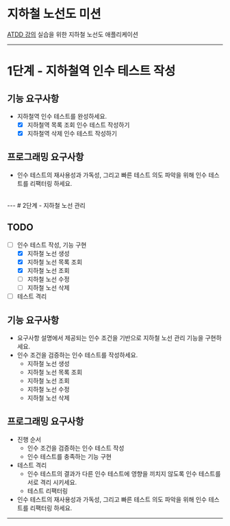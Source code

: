 # 지하철 노선도 미션
[ATDD 강의](https://edu.nextstep.camp/c/R89PYi5H) 실습을 위한 지하철 노선도 애플리케이션

---
# 1단계 - 지하철역 인수 테스트 작성

## 기능 요구사항
* 지하철역 인수 테스트를 완성하세요.
  * [X] 지하철역 목록 조회 인수 테스트 작성하기
  * [X] 지하철역 삭제 인수 테스트 작성하기

## 프로그래밍 요구사항
* 인수 테스트의 재사용성과 가독성, 그리고 빠른 테스트 의도 파악을 위해 인수 테스트를 리팩터링 하세요.  
</br>
---
# 2단계 - 지하철 노선 관리

## TODO
* [ ] 인수 테스트 작성, 기능 구현
  * [X] 지하철 노선 생성
  * [X] 지하철 노선 목록 조회
  * [X] 지하철 노선 조회
  * [ ] 지하철 노선 수정
  * [ ] 지하철 노선 삭제
* [ ] 테스트 격리

## 기능 요구사항
* 요구사항 설명에서 제공되는 인수 조건을 기반으로 지하철 노선 관리 기능을 구현하세요.
* 인수 조건을 검증하는 인수 테스트를 작성하세요.
  * 지하철 노선 생성
  * 지하철 노선 목록 조회
  * 지하철 노선 조회
  * 지하철 노선 수정
  * 지하철 노선 삭제

## 프로그래밍 요구사항
* 진행 순서
  * 인수 조건을 검증하는 인수 테스트 작성
  * 인수 테스트를 충족하는 기능 구현
* 테스트 격리
  * 인수 테스트의 결과가 다른 인수 테스트에 영향을 끼치지 않도록 인수 테스트를 서로 격리 시키세요.
  * 테스트 리팩터링
* 인수 테스트의 재사용성과 가독성, 그리고 빠른 테스트 의도 파악을 위해 인수 테스트를 리팩터링 하세요.
  </br>
---
